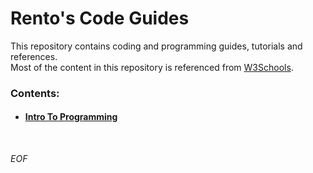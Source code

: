 # Rento's Code Guides

This repository contains coding and programming guides, tutorials and references.<br>
Most of the content in this repository is referenced from [W3Schools][w3schools].

[w3schools]: https://www.w3schools.com 'click to open'

### Contents:
- #### [Intro To Programming][intro-to-programming]

[intro-to-programming]: https://github.com/rento-fox/Code-Guides/tree/main/Intro%20To%20Programming 'Intro To Programming'

<br>

*EOF*
